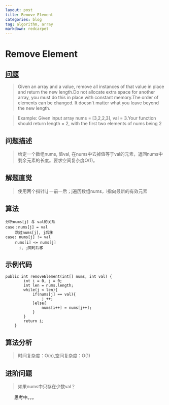 ```yaml
---
layout: post
title: Remove Element
categories: blog
tag: algorithm, array
markdown: redcarpet
---
```


# Remove Element

## [问题](https://leetcode.com/problems/remove-element/)

> Given an array and a value, remove all instances of that value in place and return the new length.Do not allocate extra space for another array, you must do this in place with constant memory.The order of elements can be changed. It doesn't matter what you leave beyond the new length.

> Example:
Given input array nums = [3,2,2,3], val = 3.Your function should return length = 2, with the first two elements of nums being 2

## 问题描述
> 给定一个数组nums, 值val, 在nums中去掉值等于val的元素，返回nums中剩余元素的长度。要求空间复杂度O(1)。

## 解题直觉
> 使用两个指针i,j 一前一后；j遍历数组nums，i指向最新的有效元素

## 算法
```
分析nums[j] 与 val的关系
case：nums[j] = val
 　　跳过nums[j], j后移
case: nums[j] != val
 　　nums[i] <= nums[j]
      i, j同时后移
```


## 示例代码
```
public int removeElement(int[] nums, int val) {
		int i = 0, j = 0;
		int len = nums.length;
		while(j < len){
			if(nums[j] == val){
				j ++;
			}else{
				nums[i++] = nums[j++];
			}		
		}
		return i;
    }
```

## 算法分析
> 时间复杂度：O(n),空间复杂度：O(1)

## 进阶问题
> 如果nums中只存在少数val？

　　思考中。。。



